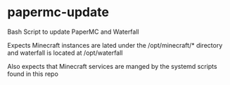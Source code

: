 # papermc-update
Bash Script to update PaperMC and Waterfall

Expects Minecraft instances are lated under the /opt/minecraft/* directory and waterfall is located at /opt/waterfall

Also expects that Minecraft services are manged by the systemd scripts found in this repo
